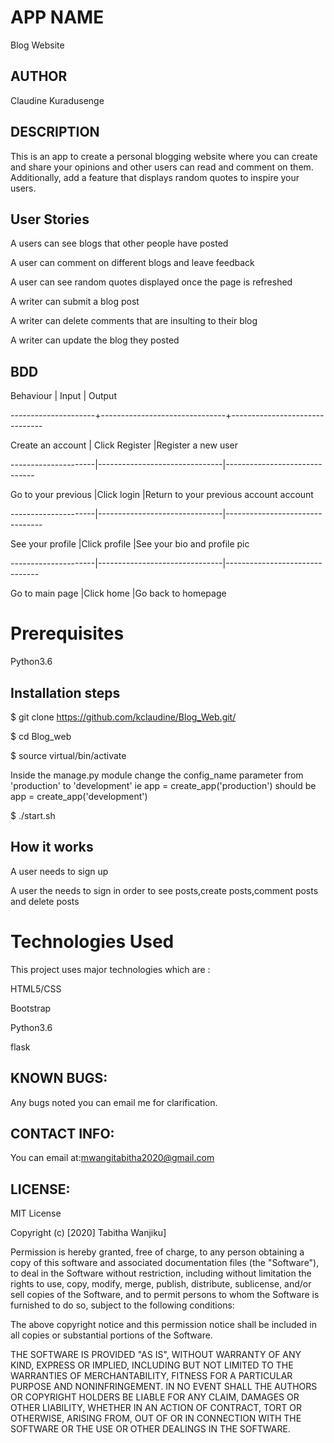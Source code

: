 # APP NAME

Blog Website

## AUTHOR

Claudine Kuradusenge

## DESCRIPTION

This is an app to create a personal blogging website where you can create and share your opinions and other users can read and comment on them. Additionally, add a feature that displays random quotes to inspire your users. 


## User Stories

A users can see blogs that other people have posted

A user can comment on different blogs and leave feedback

A user can see random quotes displayed once the page is refreshed

A writer can submit a blog post

A writer can delete comments that are insulting to their blog

A writer can update the blog they posted

## BDD

Behaviour	         |    Input	                     |           Output

---------------------+-------------------------------+-------------------------------

Create an account    | Click Register                |Register a new user

---------------------|-------------------------------|------------------------------

Go to your previous  |Click login                    |Return to your previous account
account

---------------------|-------------------------------|--------------------------------

See your profile     |Click profile                  |See your bio and profile pic

---------------------|-------------------------------|-------------------------------

Go to main page      |Click home                     |Go back to homepage

# Prerequisites

Python3.6

## Installation steps

$ git clone https://github.com/kclaudine/Blog_Web.git/

$ cd Blog_web

$ source virtual/bin/activate

Inside the manage.py module change the config_name parameter from 'production' to 'development' ie app = create_app('production') should be app = create_app('development')

$ ./start.sh

## How it works

A user needs to sign up

A user the needs to sign in order to see posts,create posts,comment posts and delete posts

# Technologies Used
This project uses major technologies which are :

HTML5/CSS

Bootstrap

Python3.6

flask

## KNOWN BUGS:
Any bugs noted you can email me for clarification.

## CONTACT INFO:
You can email at:mwangitabitha2020@gmail.com

## LICENSE:
MIT License

Copyright (c) [2020] Tabitha Wanjiku]

Permission is hereby granted, free of charge, to any person obtaining a copy of this software and associated documentation files (the "Software"), to deal in the Software without restriction, including without limitation the rights to use, copy, modify, merge, publish, distribute, sublicense, and/or sell copies of the Software, and to permit persons to whom the Software is furnished to do so, subject to the following conditions:

The above copyright notice and this permission notice shall be included in all copies or substantial portions of the Software.

THE SOFTWARE IS PROVIDED "AS IS", WITHOUT WARRANTY OF ANY KIND, EXPRESS OR IMPLIED, INCLUDING BUT NOT LIMITED TO THE WARRANTIES OF MERCHANTABILITY, FITNESS FOR A PARTICULAR PURPOSE AND NONINFRINGEMENT. IN NO EVENT SHALL THE AUTHORS OR COPYRIGHT HOLDERS BE LIABLE FOR ANY CLAIM, DAMAGES OR OTHER LIABILITY, WHETHER IN AN ACTION OF CONTRACT, TORT OR OTHERWISE, ARISING FROM, OUT OF OR IN CONNECTION WITH THE SOFTWARE OR THE USE OR OTHER DEALINGS IN THE SOFTWARE.
